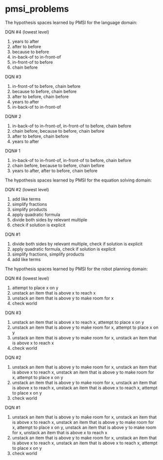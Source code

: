 # pmsi_problems

The hypothesis spaces learned by PMSI for the language domain:

DQN #4 (lowest level)
1. years to after
2. after to before
3. because to before
4. in-back-of to in-front-of
5. in-front-of to before
6. chain before

DQN #3
1. in-front-of to before, chain before
2. because to before, chain before
3. after to before, chain before
4. years to after
5. in-back-of to in-front-of

DQN# 2
1. in-back-of to in-front-of, in-front-of to before, chain before
2. chain before, because to before, chain before
3. after to before, chain before
4. years to after

DQN# 1
1. in-back-of to in-front-of, in-front-of to before, chain before
2. chain before, because to before, chain before
3. years to after, after to before, chain before


The hypothesis spaces learned by PMSI for the equation solving domain:

DQN #2 (lowest level)
1. add like terms
2. simplify fractions
3. simplify products
4. apply quadratic formula
5. divide both sides by relevant multiple
6. check if solution is explicit

DQN #1
1. divide both sides by relevant multiple, check if solution is explicit
2. apply quadratic formula, check if solution is explicit
3. simplify fractions, simplify products
4. add like terms


The hypothesis spaces learned by PMSI for the robot planning domain:

DQN #4 (lowest level)
1. attempt to place x on y
2. unstack an item that is above x to reach x
3. unstack an item that is above y to make room for x
4. check world

DQN #3
1. unstack an item that is above x to reach x, attempt to place x on y
2. unstack an item that is above y to make room for x, attempt to place x on y
3. unstack an item that is above y to make room for x, unstack an item that is above x to reach x
4. check world

DQN #2
1. unstack an item that is above y to make room for x, unstack an item that is above x to reach x, unstack an item that is above y to make room for x, attempt to place x on y
2. unstack an item that is above y to make room for x, unstack an item that is above x to reach x, unstack an item that is above x to reach x, attempt to place x on y
3. check world

DQN #1
1. unstack an item that is above y to make room for x, unstack an item that is above x to reach x, unstack an item that is above y to make room for x, attempt to place x on y, unstack an item that is above y to make room for x, unstack an item that is above x to reach x
2. unstack an item that is above y to make room for x, unstack an item that is above x to reach x, unstack an item that is above x to reach x, attempt to place x on y
3. check world
